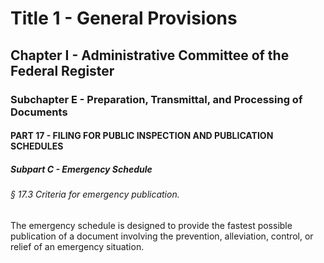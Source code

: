 
# Title 1 - General Provisions
## Chapter I - Administrative Committee of the Federal Register
### Subchapter E - Preparation, Transmittal, and Processing of Documents
#### PART 17 - FILING FOR PUBLIC INSPECTION AND PUBLICATION SCHEDULES
##### Subpart C - Emergency Schedule
###### § 17.3 Criteria for emergency publication.

The emergency schedule is designed to provide the fastest possible publication of a document involving the prevention, alleviation, control, or relief of an emergency situation.
